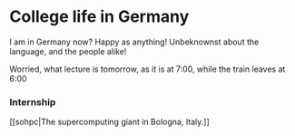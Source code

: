 # College life in Germany

I am in Germany now?
Happy as anything!
Unbeknownst about the language, 
and the people alike!

Worried, what lecture is tomorrow, 
as it is at 7:00, while the train leaves at 6:00

### Internship 

 [[sohpc|The supercomputing giant in Bologna, Italy.]]
